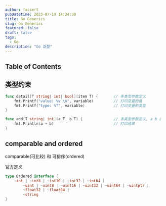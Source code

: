 ```yaml
---
author: facsert
pubDatetime: 2023-07-10 14:24:30
title: Go Generics
slug: Go Generics
featured: false
draft: false
tags:
  - Go
description: "Go 泛型"
---
```


<!--
 * @Author       : facsert
 * @Date         : 2023-07-10 14:24:30
 * @LastEditTime : 2023-11-27 22:16:03
 * @Description  : edit description
-->

## Table of Contents

## 类型约束

```go
func detail[T string| int| bool](item T) {       // 多类型参数定义
    fmt.Printf("value: %v \n", variable)         // 打印变量的值
    fmt.Printf("type: %T", variable)             // 打印变量的类型
}

func add[T string| int](a T, b T) {              // 多类型参数定义, a b 类型相同, 且都为 string 或 int
    fmt.Println(a + b)                           // 打印结果
}
```

## comparable and ordered

comparable(可比较) 和 可排序(ordered)

官方定义

```go
type Ordered interface {
    ~int | ~int8 | ~int16 | ~int32 | ~int64 |
        ~uint | ~uint8 | ~uint16 | ~uint32 | ~uint64 | ~uintptr |
        ~float32 | ~float64 |
        ~string
}
```
